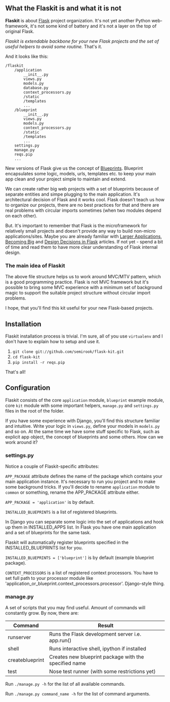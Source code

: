 ## What the Flaskit is and what it is not

**Flaskit** is about [Flask](http://flask.pocoo.org/) project organization.
It's not yet another Python web-framework, it's not some kind of battery 
and it's not a layer on the top of original Flask.

*Flaskit is extendable backbone for your new Flask projects
and the set of useful helpers to avoid some routine.* That's it.

And it looks like this:

```
/flaskit
    /application
        __init__.py
        views.py
        models.py
        database.py
        context_processors.py
        /static
        /templates
        ...
    /blueprint
        __init__.py
        views.py
        models.py
        context_processors.py
        /static
        /templates
        ...
    settings.py
    manage.py
    reqs.pip
    ...
```

New versions of Flask give us the concept of [Blueprints](http://flask.pocoo.org/docs/blueprints/).
Blueprint encapsulates some logic, models, urls, templates etc. to keep your main app clean 
and your project simple to maintain and extend.

We can create rather big web projects with a set of blueprints because of separate entities and 
simpe plugging to the main application. It's architectural decision of Flask and it works cool.
Flask doesn't teach us how to organize our projects, there are no best practices for that and 
there are real problems with circular imports sometimes (when two modules depend on each other).

But. It's important to remember that Flask is the microframework for relatively
small projects and doesn't provide any way to build non-micro applications/sites.
Maybe you are already familiar with [Larger Applications](http://flask.pocoo.org/docs/patterns/packages/),
[Becoming Big](http://flask.pocoo.org/docs/becomingbig/) and
[Design Decisions in Flask](http://flask.pocoo.org/docs/design/) articles.
If not yet - spend a bit of time and read them to have more clear understanding
of Flask internal design.

### The main idea of Flaskit
The above file structure helps us to work around MVC/MTV pattern, which is a good
programming practice. Flask is not MVC framework but it's possible to bring some
MVC experience with a minimum set of background magic to support the suitable
project structure without circular import problems.

I hope, that you'll find this kit useful for your new Flask-based projects.


## Installation

Flaskit installation process is trivial. I'm sure, all of you use `virtualenv` 
and I don't have to explain how to setup and use it.

1. ```git clone git://github.com/semirook/flask-kit.git```
2. ```cd flask-kit```
3. ```pip install -r reqs.pip```

That's all!


## Configuration

Flaskit consists of the core `application` module, `blueprint` example module,
core `kit` module with some important helpers, `manage.py` and `settings.py` files in the
root of the folder.

If you have some experience with Django, you'll find this structure familiar and
intuitive. Write your logic in `views.py`, define your models in `models.py` and
so on. At the same time we have some stuff specific to Flask, such as explicit app
object, the concept of blueprints and some others. How can we work around it?


### settings.py
Notice a couple of Flaskit-specific attributes:

`APP_PACKAGE` attribute defines the name of the package which contains
your main application instance. It's necessary to run you project and to make some
background tricks. If you'll decide to rename `application` module to
`common` or something, rename the APP_PACKAGE attribute either.

`APP_PACKAGE = 'application'` is by default.

`INSTALLED_BLUEPRINTS` is a list of registered blueprints.

In Django you can separate some logic into the set of applications and hook up them
in INSTALLED_APPS list. In Flask you have one main application and a set of
blueprints for the same task. 

Flaskit will automatically register blueprints specified in the INSTALLED_BLUEPRINTS 
list for you.

`INSTALLED_BLUEPRINTS = ['blueprint']` is by default (example blueprint package).

`CONTEXT_PROCESSORS` is a list of registered context processors. You have to set 
full path to your processor module like 'application_or_blueprint.context_processors.processor'.
Django-style thing.


### manage.py
A set of scripts that you may find useful. Amount of commands will constantly
grow. By now, there are:

**Command**           | **Result**                                             |
----------------------|--------------------------------------------------------|
runserver             | Runs the Flask development server i.e. app.run()       |
shell                 | Runs interactive shell, ipython if installed           |
createblueprint       | Creates new blueprint package with the specified name  |
test                  | Nose test runner (with some restrictions yet)          |

Run `./manage.py -h` for the list of all available commands.

Run `./manage.py command_name -h` for the list of command arguments.
